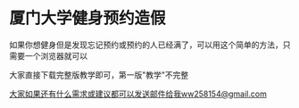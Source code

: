 # 厦门大学健身预约造假
如果你想健身但是发现忘记预约或预约的人已经满了，可以用这个简单的方法，只需要一个浏览器就可以

大家直接下载完整版教学即可，第一版"教学"不完整

大家如果还有什么需求或建议都可以发送邮件给我ww258154@gmail.com
